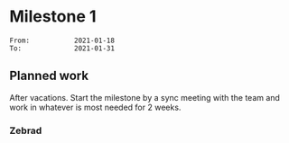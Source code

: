 # Milestone 1

```
From:           2021-01-18
To:             2021-01-31
```

## Planned work

After vacations. Start the milestone by a sync meeting with the team and work in whatever is most needed for 2 weeks.

### Zebrad
